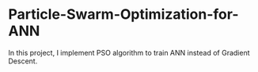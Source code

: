 # Particle-Swarm-Optimization-for-ANN
In this project, I implement PSO algorithm to train ANN instead of Gradient Descent.
